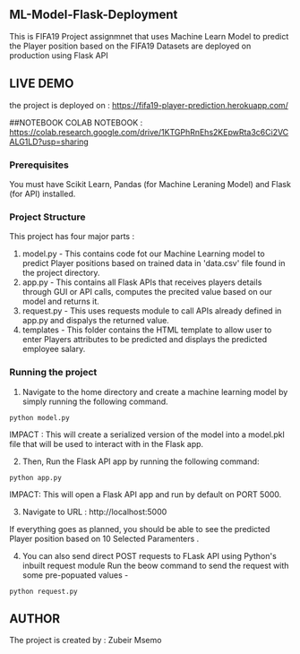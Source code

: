 ## ML-Model-Flask-Deployment
This is FIFA19 Project assignmnet that uses Machine Learn Model to predict the Player position based on the FIFA19 Datasets are deployed on production using Flask API

## LIVE DEMO
the project is deployed on : https://fifa19-player-prediction.herokuapp.com/

##NOTEBOOK
COLAB NOTEBOOK : https://colab.research.google.com/drive/1KTGPhRnEhs2KEpwRta3c6Ci2VCALG1LD?usp=sharing

### Prerequisites
You must have Scikit Learn, Pandas (for Machine Leraning Model) and Flask (for API) installed.

### Project Structure
This project has four major parts :
1. model.py - This contains code fot our Machine Learning model to predict Player positions based on trained  data in 'data.csv' file found in the project directory.
2. app.py - This contains all Flask APIs that receives players details through GUI or API calls, computes the precited value based on our model and returns it.
3. request.py - This uses requests module to call APIs already defined in app.py and dispalys the returned value.
4. templates - This folder contains the HTML template to allow user to enter Players attributes to be predicted and displays the predicted employee salary.



### Running the project
1. Navigate to the home directory and create a machine learning model by simply running the following command.

```
python model.py
```
IMPACT : This will create a serialized version of the model into a model.pkl file that will be used to interact with in the Flask app.


2. Then, Run the Flask API app by running the following command:
```
python app.py

```
IMPACT: This will open a Flask API app and run by default on PORT 5000.

3. Navigate to URL : http://localhost:5000

If everything goes as planned, you should be able to see the predicted Player position based on 10 Selected Paramenters .


4.  You can also send direct POST requests to FLask API using Python's inbuilt request module
Run the beow command to send the request with some pre-popuated values -
```
python request.py
```



## AUTHOR
The project is created by : Zubeir Msemo